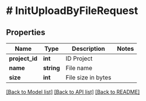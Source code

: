 # # InitUploadByFileRequest

## Properties

Name | Type | Description | Notes
------------ | ------------- | ------------- | -------------
**project_id** | **int** | ID Project |
**name** | **string** | File name |
**size** | **int** | File size in bytes |

[[Back to Model list]](../../README.md#models) [[Back to API list]](../../README.md#endpoints) [[Back to README]](../../README.md)
